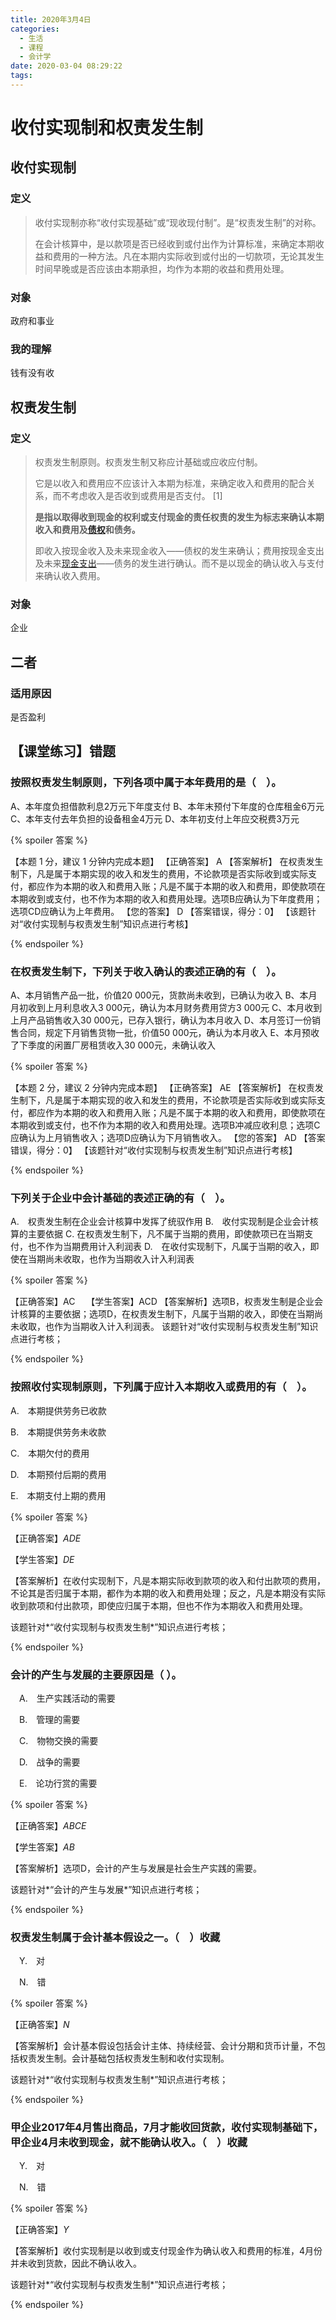 ```yaml
---
title: 2020年3月4日
categories:
  - 生活
  - 课程
  - 会计学
date: 2020-03-04 08:29:22
tags:
---
```


# 收付实现制和权责发生制

## 收付实现制

### 定义

> 收付实现制亦称“收付实现基础”或“现收现付制”。是“权责发生制”的对称。
>
> 在会计核算中，是以款项是否已经收到或付出作为计算标准，来确定本期收益和费用的一种方法。凡在本期内实际收到或付出的一切款项，无论其发生时间早晚或是否应该由本期承担，均作为本期的收益和费用处理。

### 对象

政府和事业

### 我的理解

钱有没有收

## 权责发生制

### 定义

> 权责发生制原则。权责发生制又称应计基础或应收应付制。
>
> 它是以收入和费用应不应该计入本期为标准，来确定收入和费用的配合关系，而不考虑收入是否收到或费用是否支付。 [1] 
>
> **是指以取得收到现金的权利或支付现金的责任权责的发生为标志来确认本期收入和费用及[债权](https://baike.baidu.com/item/债权/6754177)和债务。**
>
> 即收入按现金收入及未来现金收入――债权的发生来确认；费用按现金支出及未来[现金支出](https://baike.baidu.com/item/现金支出/12753356)――债务的发生进行确认。而不是以现金的确认收入与支付来确认收入费用。

### 对象

企业

## 二者

### 适用原因

是否盈利

## 【课堂练习】错题

### 按照权责发生制原则，下列各项中属于本年费用的是（　）。
A、本年度负担借款利息2万元下年度支付 
B、本年末预付下年度的仓库租金6万元 
C、本年支付去年负担的设备租金4万元 
D、本年初支付上年应交税费3万元 

{% spoiler 答案 %}

【本题 1 分，建议 1 分钟内完成本题】
【正确答案】 A
【答案解析】 在权责发生制下，凡是属于本期实现的收入和发生的费用，不论款项是否实际收到或实际支付，都应作为本期的收入和费用入账；凡是不属于本期的收入和费用，即使款项在本期收到或支付，也不作为本期的收入和费用处理。选项B应确认为下年度费用；选项CD应确认为上年费用。
【您的答案】 D
【答案错误，得分：0】
【该题针对“收付实现制与权责发生制”知识点进行考核】 

{% endspoiler %}

### 在权责发生制下，下列关于收入确认的表述正确的有（　）。
A、本月销售产品一批，价值20 000元，货款尚未收到，已确认为收入 
B、本月月初收到上月利息收入3 000元，确认为本月财务费用贷方3 000元 
C、本月收到上月产品销售收入30 000元，已存入银行，确认为本月收入 
D、本月签订一份销售合同，规定下月销售货物一批，价值50 000元，确认为本月收入 
E、本月预收了下季度的闲置厂房租赁收入30 000元，未确认收入

 {% spoiler 答案 %}

【本题 2 分，建议 2 分钟内完成本题】
【正确答案】 AE
【答案解析】 在权责发生制下，凡是属于本期实现的收入和发生的费用，不论款项是否实际收到或实际支付，都应作为本期的收入和费用入账；凡是不属于本期的收入和费用，即使款项在本期收到或支付，也不作为本期的收入和费用处理。选项B冲减应收利息；选项C应确认为上月销售收入；选项D应确认为下月销售收入。
【您的答案】 AD
【答案错误，得分：0】
【该题针对“收付实现制与权责发生制”知识点进行考核】

{% endspoiler %}

### 下列关于企业中会计基础的表述正确的有（　）。
A.　权责发生制在企业会计核算中发挥了统驭作用
  B.　收付实现制是企业会计核算的主要依据
  C.    在权责发生制下，凡不属于当期的费用，即使款项已在当期支付，也不作为当期费用计入利润表
  D.　在收付实现制下，凡属于当期的收入，即使在当期尚未收取，也作为当期收入计入利润表

{% spoiler 答案 %}

  【正确答案】AC　
  【学生答案】ACD
  【答案解析】选项B，权责发生制是企业会计核算的主要依据；选项D，在权责发生制下，凡属于当期的收入，即使在当期尚未收取，也作为当期收入计入利润表。
  该题针对“收付实现制与权责发生制”知识点进行考核；

{% endspoiler %}

### 按照收付实现制原则，下列属于应计入本期收入或费用的有（　）。

A.　本期提供劳务已收款

B.　本期提供劳务未收款

C.　本期欠付的费用

D.　本期预付后期的费用

E.　本期支付上期的费用

{% spoiler 答案 %}

【正确答案】*ADE*　

【学生答案】*DE*

【答案解析】在收付实现制下，凡是本期实际收到款项的收入和付出款项的费用，不论其是否归属于本期，都作为本期的收入和费用处理；反之，凡是本期没有实际收到款项和付出款项，即使应归属于本期，但也不作为本期收入和费用处理。

该题针对*“收付实现制与权责发生制*”知识点进行考核；

{% endspoiler %}

### 会计的产生与发展的主要原因是（ ）。

　A.　生产实践活动的需要

　B.　管理的需要

　C.　物物交换的需要

　D.　战争的需要

　E.　论功行赏的需要

{% spoiler 答案 %}

【正确答案】*ABCE*　

【学生答案】*AB*

【答案解析】选项D，会计的产生与发展是社会生产实践的需要。

该题针对*“会计的产生与发展*”知识点进行考核；

{% endspoiler %}

### 权责发生制属于会计基本假设之一。（　）收藏

　Y.　对

　N.　错

{% spoiler 答案 %}

【正确答案】*N*　

【答案解析】会计基本假设包括会计主体、持续经营、会计分期和货币计量，不包括权责发生制。会计基础包括权责发生制和收付实现制。

该题针对*“收付实现制与权责发生制*”知识点进行考核；

{% endspoiler %}

### 甲企业2017年4月售出商品，7月才能收回货款，收付实现制基础下，甲企业4月未收到现金，就不能确认收入。（　）收藏

　Y.　对

　N.　错

{% spoiler 答案 %}

【正确答案】*Y*　

【答案解析】收付实现制是以收到或支付现金作为确认收入和费用的标准，4月份并未收到货款，因此不确认收入。

该题针对*“收付实现制与权责发生制*”知识点进行考核；

{% endspoiler %}